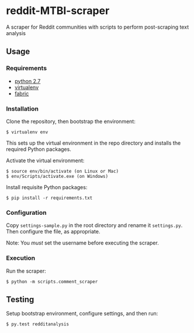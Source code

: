 # reddit-MTBI-scraper

A scraper for Reddit communities with scripts to perform post-scraping text analysis

## Usage

### Requirements

- [python 2.7](https://www.python.org/)
- [virtualenv](https://pypi.python.org/pypi/virtualenv)
- [fabric](http://fabfile.org/)

### Installation

Clone the repository, then bootstrap the environment:

    $ virtualenv env

This sets up the virtual environment in the repo directory and installs the required Python packages.

Activate the virtual environment:

    $ source env/bin/activate (on Linux or Mac)
    $ env/Scripts/activate.exe (on Windows)

Install requisite Python packages:

    $ pip install -r requirements.txt

### Configuration

Copy `settings-sample.py` in the root directory and rename it `settings.py`. Then configure the file, as appropriate.

Note: You *must* set the username before executing the scraper.

### Execution

Run the scraper:

    $ python -m scripts.comment_scraper


## Testing

Setup bootstrap environment, configure settings, and then run:

    $ py.test redditanalysis
